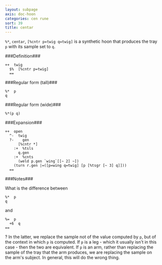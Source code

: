 ```yaml
---
layout: subpage
axis: doc-hoon
categories: cen rune
sort: 39
title: centar
---
```




`%*`, `centar`, `[%cntr p=twig q=twig]` is a synthetic hoon that
produces the tray `p` with its sample set to `q`.

###Definition###

    ++  twig  
      $%  [%cntr p=twig]
      ==

###Regular form (tall)###

    %*  p
    q

###Regular form (wide)###

    %*(p q)

###Expansion###
    
    ++  open
      ^-  twig
      ?-    gen
          [%cntr *]
        :+  %tsls
          q.gen
        :+  %cnts
          (weld p.gen `wing`[[~ 2] ~])
        (turn r.gen |=([p=wing q=twig] [p [%tsgr [~ 3] q]]))
      ==

###Notes###

What is the difference between 

    %*  p
    q

and

    %=  p 
      +6  q
    ==

?  In the latter, we replace the sample not of the value computed
by `p`, but of the context in which `p` is computed.  If `p` is a
leg - which it usually isn't in this case - then the two are
equivalent.  If `p` is an arm, rather than replacing the sample
of the tray that the arm produces, we are replacing the sample on
the arm's subject.  In general, this will do the wrong thing.
